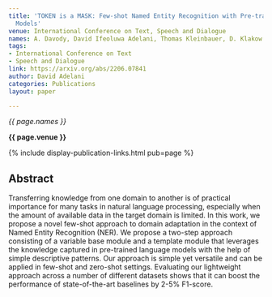 ```yaml
---
title: 'TOKEN is a MASK: Few-shot Named Entity Recognition with Pre-trained Language
  Models'
venue: International Conference on Text, Speech and Dialogue
names: A. Davody, David Ifeoluwa Adelani, Thomas Kleinbauer, D. Klakow
tags:
- International Conference on Text
- Speech and Dialogue
link: https://arxiv.org/abs/2206.07841
author: David Adelani
categories: Publications
layout: paper

---
```


*{{ page.names }}*

**{{ page.venue }}**

{% include display-publication-links.html pub=page %}

## Abstract

Transferring knowledge from one domain to another is of practical importance for many tasks in natural language processing, especially when the amount of available data in the target domain is limited. In this work, we propose a novel few-shot approach to domain adaptation in the context of Named Entity Recognition (NER). We propose a two-step approach consisting of a variable base module and a template module that leverages the knowledge captured in pre-trained language models with the help of simple descriptive patterns. Our approach is simple yet versatile and can be applied in few-shot and zero-shot settings. Evaluating our lightweight approach across a number of different datasets shows that it can boost the performance of state-of-the-art baselines by 2-5% F1-score.